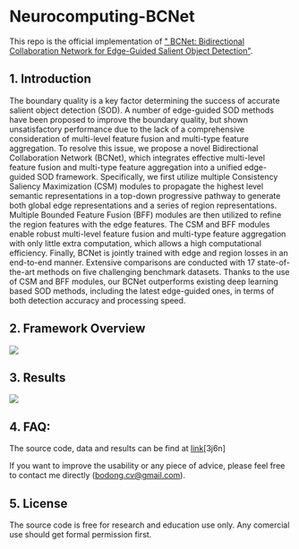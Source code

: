 
# Neurocomputing-BCNet

This repo is the official implementation of [" BCNet: Bidirectional Collaboration Network for Edge-Guided Salient Object Detection"](https://www.sciencedirect.com/science/article/abs/pii/S0925231221000552). 



## 1. Introduction

The boundary quality is a key factor determining the success of accurate salient object detection (SOD). A number of edge-guided SOD methods have been proposed to improve the boundary quality, but shown unsatisfactory performance due to the lack of a comprehensive consideration of multi-level feature fusion and multi-type feature aggregation. To resolve this issue, we propose a novel Bidirectional Collaboration Network (BCNet), which integrates effective multi-level feature fusion and multi-type feature aggregation into a unified edge-guided SOD framework. Specifically, we first utilize multiple Consistency Saliency Maximization (CSM) modules to propagate the highest level semantic representations in a top-down progressive pathway to generate both global edge representations and a series of region representations. Multiple Bounded Feature Fusion (BFF) modules are then utilized to refine the region features with the edge features. The CSM and BFF modules enable robust multi-level feature fusion and multi-type feature aggregation with only little extra computation, which allows a high computational efficiency. Finally, BCNet is jointly trained with edge and region losses in an end-to-end manner. Extensive comparisons are conducted with 17 state-of-the-art methods on five challenging benchmark datasets. Thanks to the use of CSM and BFF modules, our BCNet outperforms existing deep learning based SOD methods, including the latest edge-guided ones, in terms of both detection accuracy and processing speed.



## 2. Framework Overview
![](https://github.com/dongbo811/Neurocomputing-SOD/blob/main/bcnet_net.png)


## 3. Results
![](https://github.com/dongbo811/Neurocomputing-SOD/blob/main/results.png)


## 4. FAQ:
The source code, data and results can be find at [link](https://pan.baidu.com/s/16HgSfUyVLSGQLcnfANzmTg?pwd=3j6n)[3j6n]

If you want to improve the usability or any piece of advice, please feel free to contact me directly (bodong.cv@gmail.com).

## 5. License
The source code is free for research and education use only. Any comercial use should get formal permission first.

